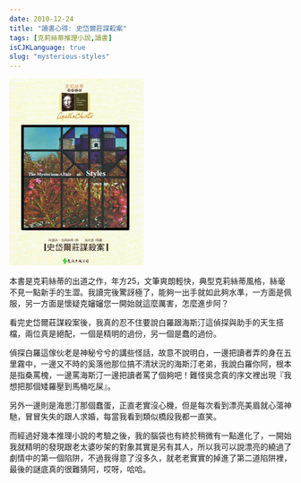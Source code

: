 ```yaml
---
date: 2010-12-24
title: "讀書心得: 史岱爾莊謀殺案"
tags: [克莉絲蒂推理小說,讀書]
isCJKLanguage: true
slug: "mysterious-styles"
---
```


![史岱爾莊謀殺案](/img/book/myth-styles.jpg#left)

本書是克莉絲蒂的出道之作，年方25，文筆爽朗輕快，典型克莉絲蒂風格，絲毫不見一點新手的生澀。我讀完後驚訝極了，能夠一出手就如此夠水準，一方面是佩服，另一方面是懷疑克嬸嬸您一開始就這麼厲害，怎麼進步阿？

看完史岱爾莊謀殺案後，我真的忍不住要說白羅跟海斯汀這偵探與助手的天生搭檔，兩位真是絕配，一個是精明的過份，另一個是蠢的過份。

偵探白羅這傢伙老是神秘兮兮的講些怪話，故意不說明白，一邊把讀者弄的身在五里霧中，一邊又不時的奚落他那位搞不清狀況的海斯汀老弟，我說白羅你阿，根本是指桑罵槐，一邊罵海斯汀一邊把讀者罵了個夠吧！難怪吳念真的序文裡出現『我想把那個矮羅壓到馬桶吃屎』。

另外一邊則是海思汀那個蠢蛋，正直老實沒心機，但是每次看到漂亮美眉就心蕩神馳，冒冒失失的跟人求婚，每當我看到類似橋段我都一直笑。

而經過好幾本推理小說的考驗之後，我的腦袋也有終於稍微有一點進化了，一開始我就精明的發現跟老太婆吵架的對象其實是另有其人，所以我可以說漂亮的繞過了劇情中的第一個陷阱，不過我得意了沒多久，就老老實實的掉進了第二道陷阱裡，最後的謎底真的很難猜阿，哎呀，哈哈。

